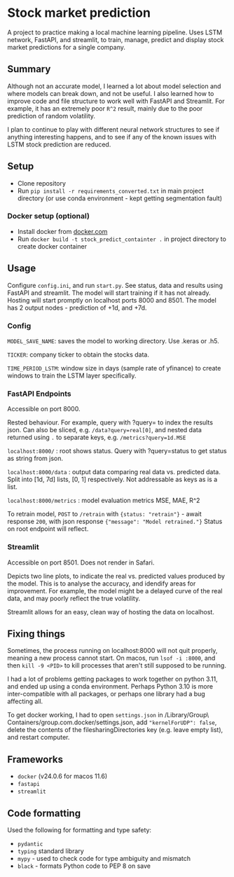 # Stock market prediction
A project to practice making a local machine learning pipeline. Uses LSTM network, FastAPI, and streamlit, to train, manage, predict and display stock market 
predictions for a single company.

## Summary
Although not an accurate model, I learned a lot about model selection and where models can break down, and not be useful.
I also learned how to improve code and file structure to work well with FastAPI and Streamlit.
For example, it has an extremely poor `R^2` result, mainly due to the poor prediction of random volatility. 

I plan to continue to play with different neural network structures to see if anything interesting happens, 
and to see if any of the known issues with LSTM stock prediction are reduced.

## Setup
* Clone repository
* Run `pip install -r requirements_converted.txt` in main project directory (or use conda environment - kept getting segmentation fault)

### Docker setup (optional)
* Install docker from [docker.com](https://www.docker.com/)
* Run `docker build -t stock_predict_containter .` in project directory to create docker container


## Usage
Configure `config.ini`, and run `start.py`.
See status, data and results using FastAPI and streamlit.
The model will start training if it has not already. Hosting will start promptly on localhost ports 8000 and 8501. 
The model has 2 output nodes - prediction of +1d, and +7d.

### Config
`MODEL_SAVE_NAME`: saves the model to working directory. Use .keras or .h5.

`TICKER`: company ticker to obtain the stocks data.

`TIME_PERIOD_LSTM`: window size in days (sample rate of yfinance) to create windows to train the LSTM layer specifically.

### FastAPI Endpoints
Accessible on port 8000. 

Rested behaviour. For example,
query with ?query= to index the results json. 
Can also be sliced, e.g. `/data?query=real[0]`, and nested data returned using `.` to separate keys, e.g. `/metrics?query=1d.MSE`


`localhost:8000/` : root shows status. Query with ?query=status to get status as string from json.

`localhost:8000/data` : output data comparing real data vs. predicted data. Split into [1d, 7d] lists, [0, 1] respectively. 
Not addressable as keys as is a list.

`localhost:8000/metrics` : model evaluation metrics MSE, MAE, R^2

To retrain model, `POST` to `/retrain` with `{status: "retrain"}` - await response `200`, with json response `{"message": "Model retrained."}`
Status on root endpoint will reflect.

### Streamlit
Accessible on port 8501. Does not render in Safari.

Depicts two line plots, to indicate the real vs. predicted values produced by the model. This is to analyse the accuracy,
and idendify areas for improvement. For example, the model might be a delayed curve of the real data, and may poorly 
reflect the true volatility.

Streamlit allows for an easy, clean way of hosting the data on localhost.

## Fixing things
Sometimes, the process running on localhost:8000 will not quit properly, meaning a new process cannot start.
On macos, run `lsof -i :8000`, and then `kill -9 <PID>` to kill processes that aren't still supposed to be running.

I had a lot of problems getting packages to work together on python 3.11, and ended up using a conda environment. Perhaps Python 3.10 is more inter-compatible with all packages, or perhaps one library had a bug affecting all.

To get docker working, I had to open `settings.json` in /Library/Group\ Containers/group.com.docker/settings.json, add `"kernelForUDP": false`, delete the contents of the filesharingDirectories key (e.g. leave empty list), and restart computer.



## Frameworks

- `docker` (v24.0.6 for macos 11.6)
- `fastapi`
- `streamlit`

## Code formatting
Used the following for formatting and type safety:
- `pydantic`
- `typing` standard library
- `mypy` - used to check code for type ambiguity and mismatch
- `black` - formats Python code to PEP 8 on save


